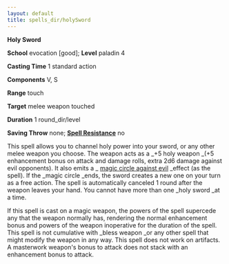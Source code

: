 ```yaml
---
layout: default
title: spells_dir/holySword
---
```

 **Holy Sword**

**School** evocation [good]; **Level** paladin 4

**Casting Time** 1 standard action

**Components** V, S

**Range** touch

**Target** melee weapon touched

**Duration** 1 round_dir/level

**Saving Throw** none; **[Spell Resistance](../glossary#_spell-resistance)** no

This spell allows you to channel holy power into your sword, or any other melee weapon you choose. The weapon acts as a _+5 holy weapon _(+5 enhancement bonus on attack and damage rolls, extra 2d6 damage against evil opponents). It also emits a _ [magic circle against evil](magicCircleAgainstEvil#_magic-circle-against-evil) _effect (as the spell). If the _magic circle _ends, the sword creates a new one on your turn as a free action. The spell is automatically canceled 1 round after the weapon leaves your hand. You cannot have more than one _holy sword _at a time.

If this spell is cast on a magic weapon, the powers of the spell supercede any that the weapon normally has, rendering the normal enhancement bonus and powers of the weapon inoperative for the duration of the spell. This spell is not cumulative with _bless weapon _or any other spell that might modify the weapon in any way. This spell does not work on artifacts. A masterwork weapon's bonus to attack does not stack with an enhancement bonus to attack.

